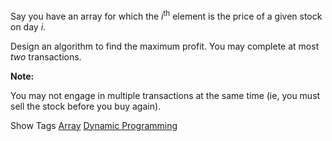 Say you have an array for which the _i_<sup>th</sup> element is the price of a given stock on day _i_.

Design an algorithm to find the maximum profit. You may complete at most _two_ transactions.

**Note:**  
 You may not engage in multiple transactions at the same time (ie, you must sell the stock before you buy again).

Show Tags
 [Array](/tag/array/) [Dynamic Programming](/tag/dynamic-programming/)
